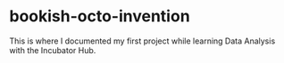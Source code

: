 # bookish-octo-invention
This is where I documented my first project while learning Data Analysis with the Incubator Hub.
